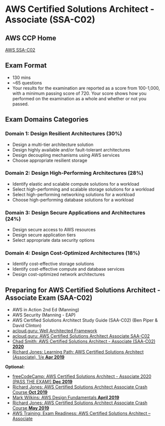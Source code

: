 # AWS Certified Solutions Architect - Associate (SSA-C02)

## AWS CCP Home
[AWS SSA-C02](https://aws.amazon.com/certification/certified-solutions-architect-associate/)

## Exam Format
- 130 mins
- ~65 questions
- Your results for the examination are reported as a score from 100-1,000, with a minimum passing score of 720. Your score shows how you performed on the examination as a whole and whether or not you passed.  

## Exam Domains Categories

### Domain 1: Design Resilient Architectures (30%)
- Design a multi-tier architecture solution
- Design highly available and/or fault-tolerant architectures
- Design decoupling mechanisms using AWS services
- Choose appropriate resilient storage

### Domain 2: Design High-Performing Architectures (28%)
- Identify elastic and scalable compute solutions for a workload
- Select high-performing and scalable storage solutions for a workload
- Select high-performing networking solutions for a workload
- Choose high-performing database solutions for a workload

### Domain 3: Design Secure Applications and Architectures (24%)
-  Design secure access to AWS resources
-  Design secure application tiers
-  Select appropriate data security options

### Domain 4: Design Cost-Optimized Architectures (18%)
- Identify cost-effective storage solutions
- Identify cost-effective compute and database services
- Design cost-optimized network architectures

## Preparing for AWS Certified Solutions Architect - Associate Exam (SAA-C02)
- AWS in Action 2nd Ed (Manning)
- AWS Security (Manning - EAP)
- AWS Certified Solutions Architect Study Guide (SAA-C02) (Ben Piper & David Clinton)
- [acloud.guru: Well Architected Framework](https://learn.acloud.guru/course/aws-well-architected-framework/dashboard)
- [acloud.guru: AWS Certified Solutions Architect Associate SAA-C02](https://learn.acloud.guru/course/aws-certified-solutions-architect-associate/dashboard)
- [Chad Smith: AWS Certified Solutions Architect - Associate (SAA-C02) **2020**](https://learning.oreilly.com/videos/aws-certified-solutions/9780136721246)
- [Richard Jones: Learning Path: AWS Certified Solutions Architect (Associate), 1/e **Apr 2019**](https://learning.oreilly.com/learning-paths/learning-path-aws/9780135944769/)

**Optional:**
- [freeCodeCamp: AWS Certified Solutions Architect - Associate 2020 (PASS THE EXAM!) **Dec 2019**](https://www.youtube.com/watch?v=Ia-UEYYR44s&feature=youtu.be)
- [Richard Jones: AWS Certified Solutions Architect Associate Crash Course **Oct 2019**](https://learning.oreilly.com/live-training/courses/aws-certified-solutions-architect-associate-crash-course/0636920319108/)
- [Mark Wilkins: AWS Design Fundamentals **April 2019**](https://learning.oreilly.com/live-training/courses/aws-design-fundamentals/0636920251668/)
- [Richard Jones: AWS Certified Solutions Architect Associate Crash Course **May 2019**](https://learning.oreilly.com/live-training/courses/aws-certified-solutions-architect-associate-crash-course/0636920273509/)
- [AWS Training: Exam Readiness: AWS Certified Solutions Architect – Associate](https://www.aws.training/Details/eLearning?id=20686)